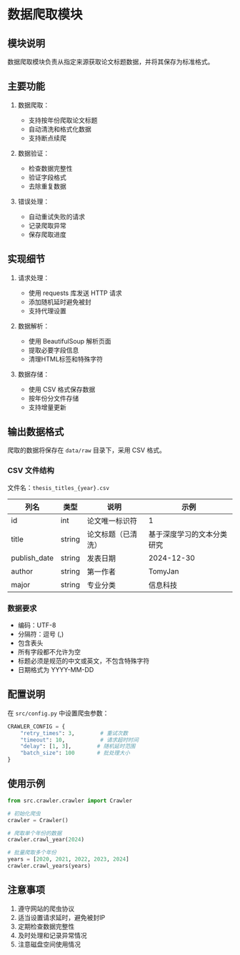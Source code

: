 # 数据爬取模块

## 模块说明

数据爬取模块负责从指定来源获取论文标题数据，并将其保存为标准格式。

## 主要功能

1. 数据爬取：
   - 支持按年份爬取论文标题
   - 自动清洗和格式化数据
   - 支持断点续爬
   
2. 数据验证：
   - 检查数据完整性
   - 验证字段格式
   - 去除重复数据

3. 错误处理：
   - 自动重试失败的请求
   - 记录爬取异常
   - 保存爬取进度

## 实现细节

1. 请求处理：
   - 使用 requests 库发送 HTTP 请求
   - 添加随机延时避免被封
   - 支持代理设置

2. 数据解析：
   - 使用 BeautifulSoup 解析页面
   - 提取必要字段信息
   - 清理HTML标签和特殊字符

3. 数据存储：
   - 使用 CSV 格式保存数据
   - 按年份分文件存储
   - 支持增量更新

## 输出数据格式

爬取的数据将保存在 `data/raw` 目录下，采用 CSV 格式。

### CSV 文件结构
文件名：`thesis_titles_{year}.csv`

| 列名 | 类型 | 说明 | 示例 |
|-----|------|------|------|
| id | int | 论文唯一标识符 | 1 |
| title | string | 论文标题（已清洗） | 基于深度学习的文本分类研究 |
| publish_date | string | 发表日期 | 2024-12-30 |
| author | string | 第一作者 | TomyJan |
| major | string | 专业分类 | 信息科技 |

### 数据要求
- 编码：UTF-8
- 分隔符：逗号 (,)
- 包含表头
- 所有字段都不允许为空
- 标题必须是规范的中文或英文，不包含特殊字符
- 日期格式为 YYYY-MM-DD

## 配置说明

在 `src/config.py` 中设置爬虫参数：

```python
CRAWLER_CONFIG = {
    "retry_times": 3,        # 重试次数
    "timeout": 10,           # 请求超时时间
    "delay": [1, 3],        # 随机延时范围
    "batch_size": 100       # 批处理大小
}
```

## 使用示例

```python
from src.crawler.crawler import Crawler

# 初始化爬虫
crawler = Crawler()

# 爬取单个年份的数据
crawler.crawl_year(2024)

# 批量爬取多个年份
years = [2020, 2021, 2022, 2023, 2024]
crawler.crawl_years(years)
```

## 注意事项

1. 遵守网站的爬虫协议
2. 适当设置请求延时，避免被封IP
3. 定期检查数据完整性
4. 及时处理和记录异常情况
5. 注意磁盘空间使用情况
